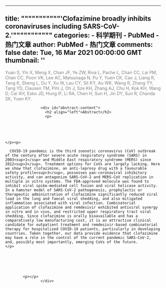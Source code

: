 
---
title: """""""""""'Clofazimine broadly inhibits coronaviruses including SARS-CoV-2.'"""""""""""
categories: 
    - 科学期刊
    - PubMed - 热门文章
author: PubMed - 热门文章
comments: false
date: Tue, 16 Mar 2021 00:00:00 GMT
thumbnail: ''
---

<div>   
<div id="author-content">
                      <span style="color: grey">Yuan S, Yin X, Meng X, Chan JF, Ye ZW, Riva L, Pache L, Chan CC, Lai PM, Chan CC, Poon VK, Lee AC, Matsunaga N, Pu Y, Yuen CK, Cao J, Liang R, Tang K, Sheng L, Du Y, Xu W, Lau CY, Sit KY, Au WK, Wang R, Zhang YY, Tang YD, Clausen TM, Pihl J, Oh J, Sze KH, Zhang AJ, Chu H, Kok KH, Wang D, Cai XH, Esko JD, Hung IF, Li RA, Chen H, Sun H, Jin DY, Sun R, Chanda SK, Yuen KY.</span>
                    </div>
                    
                    <div id="abstract-content">
                      <h2 align="left">Abstract</h2>
                      <p>
              
                


  
    </p><p>
      
      COVID-19 pandemic is the third zoonotic coronavirus (CoV) outbreak of the century after severe acute respiratory syndrome (SARS) in 2003<sup>1</sup> and Middle East respiratory syndrome (MERS) since 2012<sup>2</sup>. Treatment options for CoVs are largely lacking. Here we show that clofazimine, an anti-leprosy drug with a favourable safety profile<sup>3</sup>, possesses pan-coronaviral inhibitory activity, and can antagonize SARS-CoV-2 and MERS-CoV replication in multiple in vitro systems. The FDA-approved molecule was found to inhibit viral spike-mediated cell fusion and viral helicase activity. In a hamster model of SARS-CoV-2 pathogenesis, prophylactic or therapeutic administration of clofazimine significantly reduced viral load in the lung and faecal viral shedding, and also mitigated inflammation associated with viral infection. Combinatorial application of clofazimine and remdesivir exhibited antiviral synergy in vitro and in vivo, and restricted upper respiratory tract viral shedding. Since clofazimine is orally bioavailable and has a comparatively low manufacturing cost, it is an attractive clinical candidate for outpatient treatment and remdesivir-based combinatorial therapy for hospitalized COVID-19 patients, particularly in developing countries. Taken together, our data provide evidence that clofazimine may have a role in the control of the current pandemic SARS-CoV-2, and, possibly most importantly, emerging CoVs of the future.
    </p>
  

  


              
            <p></p>
                    </div>
                      
</div>
            